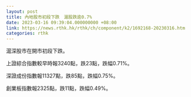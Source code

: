 ```yaml
---
layout: post
title: 內地股市初段下跌　滬股跌逾0.7%
date: 2023-03-16 09:39:04.000000000 +08:00
link: https://news.rthk.hk/rthk/ch/component/k2/1692168-20230316.htm
categories: rthk
---
```


滬深股市在開市初段下跌。

上證綜合指數較早時報3240點，跌23點，跌幅0.71%。

深證成份指數報11327點，跌85點，跌幅0.75%。

創業板指數報2325點，跌11點，跌幅0.49%。
